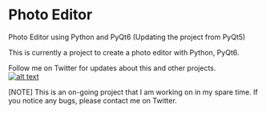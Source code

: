 # Photo Editor 
Photo Editor using Python and PyQt6 (Updating the project from PyQt5)

This is currently a project to create a photo editor with Python, PyQt6.

Follow me on Twitter for updates about this and other projects.  
[![alt text][1.1]][1]

[1.1]: http://i.imgur.com/tXSoThF.png (twitter icon with padding)

[1]: http://www.twitter.com/RedHuli

[NOTE] This is an on-going project that I am working on in my spare time. If you notice any bugs, please contact me on Twitter. 
